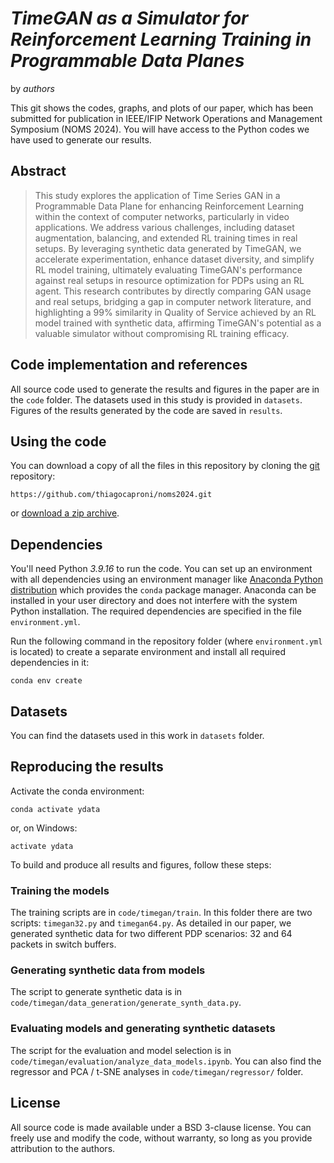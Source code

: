 # *TimeGAN as a Simulator for Reinforcement Learning Training in Programmable Data Planes*

by *authors*


This git shows the codes, graphs, and plots of our paper, which has been submitted for publication in IEEE/IFIP Network Operations and Management Symposium (NOMS 2024). You will have access to the Python codes we have used to generate our results.


## Abstract

> This study explores the application of Time Series GAN in a Programmable Data Plane for enhancing Reinforcement Learning within the context of computer networks, particularly in video applications. We address various challenges, including dataset augmentation, balancing, and extended RL training times in real setups. By leveraging synthetic data generated by TimeGAN, we accelerate experimentation, enhance dataset diversity, and simplify RL model training, ultimately evaluating TimeGAN's performance against real setups in resource optimization for PDPs using an RL agent. This research contributes by directly comparing GAN usage and real setups, bridging a gap in computer network literature, and highlighting a 99\% similarity in Quality of Service achieved by an RL model trained with synthetic data, affirming TimeGAN's potential as a valuable simulator without compromising RL training efficacy.

## Code implementation and references


All source code used to generate the results and figures in the paper are in
the `code` folder.
The datasets used in this study is provided in `datasets`.
Figures of the results generated by the code are saved in `results`.
<!-- See the `README.md` files in each directory for a full description. -->

## Using the code

You can download a copy of all the files in this repository by cloning the
[git](https://git-scm.com/) repository:

    https://github.com/thiagocaproni/noms2024.git

or [download a zip archive](https://github.com/thiagocaproni/noms2024/archive/refs/heads/master.zip).

## Dependencies


You'll need Python *3.9.16* to run the code.
You can set up an environment with all dependencies using an environment manager
like [Anaconda Python distribution](https://www.anaconda.com/download/) which
provides the `conda` package manager.
Anaconda can be installed in your user directory and does not interfere with
the system Python installation.
The required dependencies are specified in the file `environment.yml`.

Run the following command in the repository folder (where `environment.yml`
is located) to create a separate environment and install all required
dependencies in it:

    conda env create

## Datasets

You can find the datasets used in this work in `datasets` folder.

## Reproducing the results

Activate the conda environment:

    conda activate ydata

or, on Windows:

    activate ydata

To build and produce all results and figures, follow these steps:

### Training the models

The training scripts are in `code/timegan/train`. In this folder there are two scripts: `timegan32.py` and `timegan64.py`. As detailed in our paper, we generated synthetic data for two different PDP scenarios: 32 and 64 packets in switch buffers.

### Generating synthetic data from models

The script to generate synthetic data is in `code/timegan/data_generation/generate_synth_data.py`.

### Evaluating models and generating synthetic datasets

The script for the evaluation and model selection is in `code/timegan/evaluation/analyze_data_models.ipynb`. You can also find the regressor and PCA / t-SNE analyses in `code/timegan/regressor/` folder.  

## License

All source code is made available under a BSD 3-clause license. You can freely
use and modify the code, without warranty, so long as you provide attribution
to the authors.


